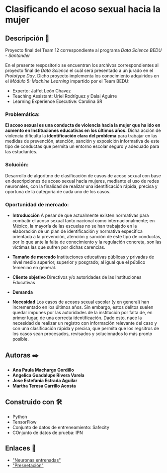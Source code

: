 
# **Clasificando el acoso sexual hacia la mujer**

## Descripción 🔖
Proyecto final del Team 12 correspondiente al programa _Data Science BEDU - Santander_ 

En el presente respositorio se encuentran los archivos correspondientes al proyecto final de _Data Science_ el cuál será presentado a un jurado en el _Prototype Day_.
Dicho proyecto implementa los conocimiento adquiridos en el _Módulo 5: Machine Learning_ impartido por el Team BEDU:
 * Experto: Jaffet León Chavez
 * Teaching Assistant: Uriel Rodríguez y Dalai Aguirre
 * Learning Experience Executive: Carolina SR
 
### Problemática:
**El acoso sexual es una conducta de violencia hacia la mujer que ha ido en aumento en Instituciones educativas en los últimos años.**
Dicha acción de violencia dificulta la **identificación clara del problema** para trabajar en las medidas de prevención, atención, sanción y exposición informativa de este tipo de conductas que permita un entorno escolar seguro y adecuado para las estudiantes.

### Solución:
Desarrollo de algoritmo de clasificación de casos de acoso sexual con base en descripciones de acoso sexual hacia mujeres, mediante el uso de redes neuronales, con la finalidad de realizar una identificación rápida, precisa y oportuna de la categoría de cada uno de los casos.

### Oportunidad de mercado:

* **Introducción**
A pesar de que actualmente existen normativas para combatir el acoso sexual tanto nacional como internacionalmente; en México, la mayoría de las escuelas no se han trabajado en la elaboración de un plan de identificación y normativa específica orientada a la prevención, atención y sanción de este tipo de conductas, por lo que ante la falta de conocimiento y la regulación concreta, son las victimas las que sufren por dichas carencias.

* **Tamaño de mercado**
Instituciones educativas públicas y privadas de nivel medio superior, superior y posgrado; al igual que el público femenino en general.​

* **Cliente objetivo**
Directivos y/o autoridades de las Instituciones Educativas

* **Demanda**

* **Necesidad**
Los casos de acosos sexual escolar (y en general) han incrementado en los últimos años. Sin embargo, estos delitos suelen quedar impunes por las autoridades de la institución por falta de, en primer lugar, de una correcta identificación. Dado esto, nace la necesidad de realizar un registro con información relevante del caso y con una clasificación rápida y precisa, que permita que los regsitros de los casos sean procesados, revisados y solucionados lo más pronto posible.

## Autoras ✒️

 * **Ana Paula Machargo Gordillo**
 * **Angelica Guadalupe Rivera Varela**
 * **Jose Estefania Estrada Aguilar**
 * **Martha Teresa Carrillo Acosta**

## Construido con 🛠️

* Python
* TensorFlow
* Conjunto de datos de entreneamiento: Safecity
* COnjunto de datos de prueba: IPN

## Enlaces 🔗
* ["Neuronas entrenadas"]()
* ["Presnetación"]() 

